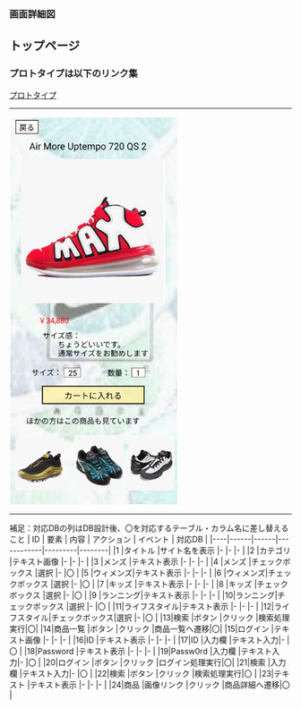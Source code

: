 ### 画面詳細図
## トップページ
### プロトタイプは以下のリンク集
[プロトタイプ](https://www.figma.com/file/5TNn5hMKarPFLmWIexSNYm/Untitled?node-id=23%3A0)
*****
<img src="../img/Air More Uptempo 720 QS 2.png" width="300px">

*****
補足：対応DBの列はDB設計後、〇を対応するテーブル・カラム名に差し替えること
| ID | 要素 | 内容 | アクション | イベント | 対応DB |
|----|------|------|------------|---------|--------|
|1 |タイトル  |サイト名を表示   |-        |-   |-  |
|2 |カテゴリ  |テキスト画像     |-        |-   |-  |
|3 |メンズ    |テキスト表示     |-        |-   |-  |
|4 |メンズ    |チェックボックス |選択     |-   |〇 |
|5 |ウィメンズ|テキスト表示     |-        |-   |-  |
|6 |ウィメンズ|チェックボックス |選択      |-  |〇 |
|7 |キッズ    |テキスト表示     |-        |-   |-  |
|8 |キッズ    |チェックボックス |選択     |-   |〇 |
|9 |ランニング|テキスト表示     |-        |-   |-  |
|10|ランニング|チェックボックス |選択     |-   |〇 |
|11|ライフスタイル|テキスト表示 |-        |-   |-  |
|12|ライフスタイル|チェックボックス|選択  |-   |〇 |
|13|検索     |ボタン           |クリック |検索処理実行|〇|
|14|商品一覧 |ボタン           |クリック |商品一覧へ遷移|〇|
|15|ログイン |テキスト画像     |-        |-     |-  |
|16|ID       |テキスト表示     |-        |-    |-  |
|17|ID       |入力欄           |テキスト入力|- |〇 |
|18|Password |テキスト表示     |-        |-    |-  |
|19|Passw0rd |入力欄           |テキスト入力|- |〇 |
|20|ログイン |ボタン           |クリック  |ログイン処理実行|〇|
|21|検索     |入力欄           |テキスト入力|-  |〇 |
|22|検索     |ボタン           |クリック |検索処理実行|〇 |
|23|テキスト |テキスト表示     |-        |-      |- |
|24|商品     |画像リンク       |クリック  |商品詳細へ遷移|〇 |
